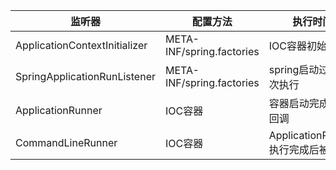 

| 监听器 | 配置方法 | 执行时间 |
| --- | --- | --- |
| ApplicationContextInitializer |  META-INF/spring.factories |  IOC容器初始化 |
| SpringApplicationRunListener | META-INF/spring.factories | spring启动过程多次执行 |
| ApplicationRunner | IOC容器 | 容器启动完成后被回调 |
| CommandLineRunner | IOC容器 | ApplicationRunner执行完成后被执行 | 

